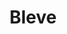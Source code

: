 ---
codehost: https://github.com/https://github.com/blevesearch/bleve
logohandle: blevesearch
sort: blevesearch
title: Bleve
twitter: https://x.com/blevesearch
website: http://blevesearch.com/
---